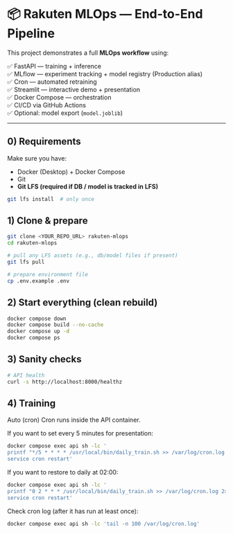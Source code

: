 # 📦 Rakuten MLOps — End-to-End Pipeline 

This project demonstrates a full **MLOps workflow** using:

✅ FastAPI — training + inference  
✅ MLflow — experiment tracking + model registry (Production alias)  
✅ Cron — automated retraining  
✅ Streamlit — interactive demo + presentation  
✅ Docker Compose — orchestration  
✅ CI/CD via GitHub Actions  
✅ Optional: model export (`model.joblib`)  

---

##  0) Requirements

Make sure you have:

- Docker (Desktop) + Docker Compose  
- Git  
- **Git LFS (required if DB / model is tracked in LFS)**  

```bash
git lfs install  # only once
```

## 1) Clone & prepare
```bash
git clone <YOUR_REPO_URL> rakuten-mlops
cd rakuten-mlops

# pull any LFS assets (e.g., db/model files if present)
git lfs pull

# prepare environment file
cp .env.example .env
```

## 2) Start everything (clean rebuild)
```bash
docker compose down
docker compose build --no-cache
docker compose up -d
docker compose ps
```

## 3) Sanity checks
```bash
# API health
curl -s http://localhost:8000/healthz
```

## 4) Training
Auto (cron)
Cron runs inside the API container.

If you want to set every 5 minutes for presentation:
```bash
docker compose exec api sh -lc '
printf "*/5 * * * * /usr/local/bin/daily_train.sh >> /var/log/cron.log 2>&1\n" | crontab - &&
service cron restart'
```

If you want to restore to daily at 02:00:
```bash
docker compose exec api sh -lc '
printf "0 2 * * * /usr/local/bin/daily_train.sh >> /var/log/cron.log 2>&1\n" | crontab - &&
service cron restart'
```

Check cron log (after it has run at least once):
```bash
docker compose exec api sh -lc 'tail -n 100 /var/log/cron.log'
```

